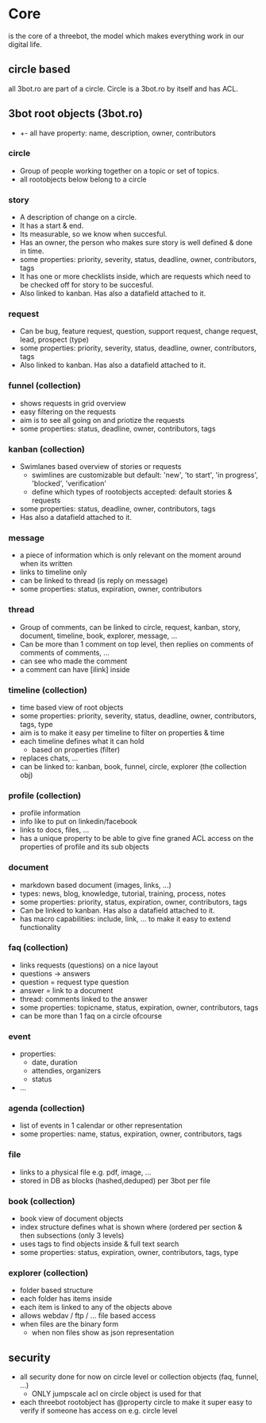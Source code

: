 # Core

is the core of a threebot, the model which makes everything work in our digital life.



## circle based

all 3bot.ro are part of a circle.
Circle is a 3bot.ro by itself and has ACL.

## 3bot root objects (3bot.ro)

- +- all have property: name, description, owner, contributors

### circle

- Group of people working together on a topic or set of topics.
- all rootobjects below belong to a circle

### story

- A description of change on a circle.
- It has a start & end.
- Its measurable, so we know when succesful.
- Has an owner, the person who makes sure story is well defined & done in time.
- some properties: priority, severity, status, deadline, owner, contributors, tags
- It has one or more checklists inside, which are requests which need to be checked off for story to be succesful.
- Also linked to kanban. Has also a datafield attached to it.

### request

- Can be bug, feature request, question, support request, change request, lead, prospect (type)
- some properties: priority, severity, status, deadline, owner, contributors, tags
- Also linked to kanban. Has also a datafield attached to it.

### funnel (collection)

- shows requests in grid overview
- easy filtering on the requests
- aim is to see all going on and priotize the requests
- some properties: status, deadline, owner, contributors, tags

### kanban (collection)

- Swimlanes based overview of stories or requests
    - swimlines are customizable but default: 'new', 'to start', 'in progress', 'blocked', 'verification'
    - define which types of rootobjects accepted: default stories & requests
- some properties: status, deadline, owner, contributors, tags
- Has also a datafield attached to it.

### message

- a piece of information which is only relevant on the moment around when its written
- links to timeline only
- can be linked to thread (is reply on message)
- some properties: status, expiration, owner, contributors

### thread

- Group of comments, can be linked to circle, request, kanban, story, document, timeline, book, explorer, message, ...
- Can be more than 1 comment on top level, then replies on comments of comments of comments, ...
- can see who made the comment
- a comment can have [ilink] inside

### timeline (collection)

- time based view of root objects
- some properties: priority, severity, status, deadline, owner, contributors, tags, type 
- aim is to make it easy per timeline to filter on properties & time
- each timeline defines what it can hold
    - based on properties (filter)
- replaces chats, ...
- can be linked to: kanban, book, funnel, circle, explorer (the collection obj)

### profile (collection)

- profile information
- info like to put on linkedin/facebook
- links to docs, files, ...
- has a unique property to be able to give fine graned ACL access on the properties of profile and its sub objects

### document

- markdown based document (images, links, ...)
- types: news, blog, knowledge, tutorial, training, process, notes
- some properties: priority, status, expiration, owner, contributors, tags
- Can be linked to kanban. Has also a datafield attached to it.
- has macro capabilities: include, link, ... to make it easy to extend functionality

### faq (collection)

- links requests (questions) on a nice layout
- questions -> answers
- question = request type question
- answer = link to a document
- thread: comments linked to the answer 
- some properties: topicname, status, expiration, owner, contributors, tags
- can be more than 1 faq on a circle ofcourse


### event

- properties:
    - date, duration
    - attendies, organizers
    - status
- ...

### agenda (collection)

- list of events in 1 calendar or other representation
- some properties: name, status, expiration, owner, contributors, tags

### file

- links to a physical file e.g. pdf, image, ...
- stored in DB as blocks (hashed,deduped) per 3bot per file

### book (collection)

- book view of document objects
- index structure defines what is shown where (ordered per section & then subsections (only 3 levels)
- uses tags to find objects inside & full text search
- some properties: status, expiration, owner, contributors, tags, type 

### explorer (collection)

- folder based structure
- each folder has items inside
- each item is linked to any of the objects above
- allows webdav / ftp / ... file based access
- when files are the binary form
    - when non files show as json representation

## security

- all security done for now on circle level or collection objects (faq, funnel, ...)
    - ONLY jumpscale acl on circle object is used for that
- each threebot rootobject has @property circle to make it super easy to verify if someone has access on e.g. circle level